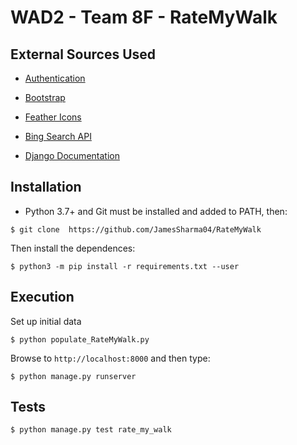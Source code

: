 # WAD2 - Team 8F - RateMyWalk

## External Sources Used

* [Authentication](https://github.com/django/django/tree/main/django/contrib/admin/templates/registration)

* [Bootstrap](https://getbootstrap.com/)

* [Feather Icons](https://feathericons.com/)

* [Bing Search API](https://docs.microsoft.com/en-us/azure/cognitive-services/bing-web-search/)

* [Django Documentation](https://docs.djangoproject.com/en/2.2/)

## Installation

* Python 3.7+ and Git must be installed and added to PATH, then:
```term
$ git clone  https://github.com/JamesSharma04/RateMyWalk
```
Then install the dependences:
```term
$ python3 -m pip install -r requirements.txt --user
```

## Execution

Set up initial data
```term
$ python populate_RateMyWalk.py
```

Browse to `http://localhost:8000` and then type:
```term
$ python manage.py runserver
```

## Tests

```term
$ python manage.py test rate_my_walk
```
 
